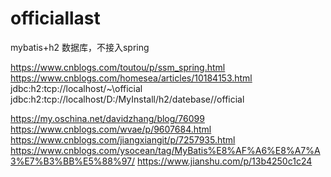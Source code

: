 # officiallast

mybatis+h2 数据库，不接入spring


https://www.cnblogs.com/toutou/p/ssm_spring.html
https://www.cnblogs.com/homesea/articles/10184153.html
jdbc:h2:tcp://localhost/~\official
jdbc:h2:tcp://localhost/D:/MyInstall/h2/datebase//official

https://my.oschina.net/davidzhang/blog/76099
https://www.cnblogs.com/wvae/p/9607684.html
https://www.cnblogs.com/jiangxiangit/p/7257935.html
https://www.cnblogs.com/ysocean/tag/MyBatis%E8%AF%A6%E8%A7%A3%E7%B3%BB%E5%88%97/
https://www.jianshu.com/p/13b4250c1c24
